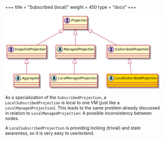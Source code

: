 +++
title = "Subscribed (local)"
weight = 450
type = "docs"
+++

![](../ph_ls.png)

As a specialization of the `SubscribedProjection`, a `LocalSubscribedProjection` is local to one VM (just like a `LocalManagedProjection`).
This leads to the same problem already discussed in relation to `LocalManagedProjection`: A possible inconsistency between nodes.

A `LocalSubscribedProjection` is providing locking (trivial) and state awareness, so it is very easy to use/extend.
